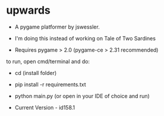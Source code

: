 # upwards

- A pygame platformer by jswessler.
- I'm doing this instead of working on Tale of Two Sardines

- Requires pygame > 2.0 (pygame-ce > 2.31 recommended)

to run, open cmd/terminal and do:

- cd (install folder)
- pip install -r requirements.txt
- python main.py (or open in your IDE of choice and run)


- Current Version - id158.1
